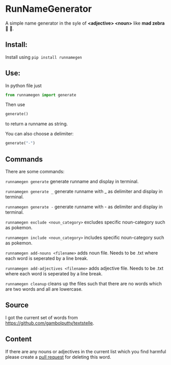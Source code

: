 # RunNameGenerator
A simple name generator in the syle of **\<adjective\> \<noun\>** like **mad zebra** :zany_face: :zebra:.

## Install:

Install using `pip install runnamegen`

## Use:

In python file just
```python
from runnamegen import generate
```
Then use
```python
generate()
```
to return a runname as string.

You can also choose a delimiter:

```python
generate("-")
```

## Commands

There are some commands:

`runnamegen generate` generate runname and display in terminal.

`runnamegen generate _` generate runname with _ as delimiter and display in terminal.

`runnamegen generate -` generate runname with - as delimiter and display in terminal.

`runnamegen exclude <noun_category>` excludes specific noun-category such as pokemon.

`runnamegen include <noun_category>` includes specific noun-category such as pokemon. 

`runnamegen add-nouns <filename>` adds noun file. Needs to be .txt where each word is seperated by a line break. 

`runnamegen add-adjectives <filename>` adds adjective file. Needs to be .txt where each word is seperated by a line break.

`runnamegen cleanup` cleans up the files such that there are no words which are two words and all are lowercase.

## Source

I got the current set of words from https://github.com/gambolputty/textstelle.

## Content

If there are any nouns or adjectives in the current list which you find harmful please create a  [pull request](https://docs.github.com/en/pull-requests/collaborating-with-pull-requests/proposing-changes-to-your-work-with-pull-requests/about-pull-requests) for deleting this word.
